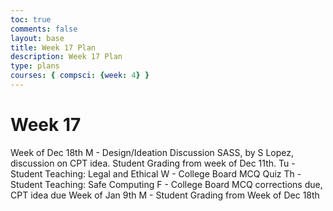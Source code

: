 ```yaml
---
toc: true
comments: false
layout: base
title: Week 17 Plan
description: Week 17 Plan
type: plans 
courses: { compsci: {week: 4} }
---
```


# Week 17

Week of Dec 18th M - Design/Ideation Discussion SASS, by S Lopez, discussion on CPT idea. Student Grading from week of Dec 11th. Tu - Student Teaching: Legal and Ethical W - College Board MCQ Quiz Th - Student Teaching: Safe Computing F - College Board MCQ corrections due, CPT idea due Week of Jan 9th M - Student Grading from Week of Dec 18th